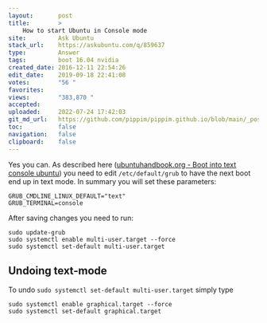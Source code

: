 ```yaml
---
layout:       post
title:        >
    How to start Ubuntu in Console mode
site:         Ask Ubuntu
stack_url:    https://askubuntu.com/q/859637
type:         Answer
tags:         boot 16.04 nvidia
created_date: 2016-12-11 22:54:26
edit_date:    2019-09-18 22:41:08
votes:        "56 "
favorites:    
views:        "383,870 "
accepted:     
uploaded:     2022-07-24 17:42:03
git_md_url:   https://github.com/pippim/pippim.github.io/blob/main/_posts/2016/2016-12-11-How-to-start-Ubuntu-in-Console-mode.md
toc:          false
navigation:   false
clipboard:    false
---
```


Yes you can. As described here ([ubuntuhandbook.org - Boot into text console ubuntu][1]) you need to edit `/etc/default/grub` to have the next boot end up in text mode. In summary you will set these parameters:

``` 
GRUB_CMDLINE_LINUX_DEFAULT="text"
GRUB_TERMINAL=console
```

After saving changes you need to run:

``` 
sudo update-grub
sudo systemctl enable multi-user.target --force
sudo systemctl set-default multi-user.target
```


  [1]: http://ubuntuhandbook.org/index.php/2014/01/boot-into-text-console-ubuntu-linux-14-04/

## Undoing text-mode

  
To undo `sudo systemctl set-default multi-user.target` simply type 

``` 
sudo systemctl enable graphical.target --force
sudo systemctl set-default graphical.target 
```

